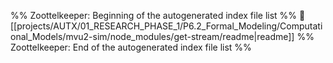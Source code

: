 %% Zoottelkeeper: Beginning of the autogenerated index file list  %%
📄 [[projects/AUTX/01_RESEARCH_PHASE_1/P6.2_Formal_Modeling/Computational_Models/mvu2-sim/node_modules/get-stream/readme|readme]]
%% Zoottelkeeper: End of the autogenerated index file list  %%
